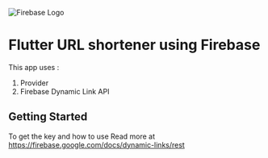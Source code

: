 ![Firebase Logo](https://www.gstatic.com/devrel-devsite/prod/v93aa752e9f55c4cc8215e0e532a81ea927c78afc7539799b3f76c27a68eb319c/firebase/images/lockup.svg)


# Flutter URL shortener using Firebase

  

This app uses :
1. Provider
2. Firebase Dynamic Link API

  

## Getting Started


To get the key and how to use Read more at https://firebase.google.com/docs/dynamic-links/rest